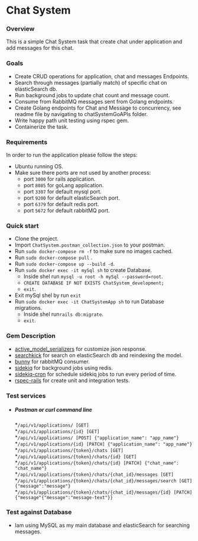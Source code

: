 # Chat System

### Overview
This is a simple Chat System task that create chat under application and add messages for this chat.
### Goals
* Create CRUD operations for application, chat and messages Endpoints.
* Search through messages (partially match) of specific chat on elasticSearch db.
* Run background jobs to update chat count and message count.
* Consume from RabbitMQ messages sent from Golang endpoints.
* Create Golang endpoints for Chat and Message to concurrency, see readme file by navigating to chatSystemGoAPIs folder.
* Write happy path unit testing using rspec gem.
* Containerize the task.
### Requirements
In order to run the application please follow the steps:
- Ubuntu running OS.
- Make sure there ports are not used by another process:
  * port `3000` for rails application.
  * port `8085` for goLang application.
  * port `3307` for default mysql port.
  * port `9200` for default elasticSearch port.
  * port `6379` for default redis port.
  * port `5672` for default rabbitMQ port.
### Quick start
* Clone the project.
* Import `ChatSystem.postman_collection.json` to your postman.
* Run `sudo docker-compose rm -f` to make sure no images cached.
* Run `sudo docker-compose pull` .
* Run `sudo docker-compose up --build -d`.
* Run `sudo docker exec -it mySql sh` to create Database.
  * Inside shel run `mysql -u root -h mySql --password=root`.
  * `CREATE DATABASE IF NOT EXISTS ChatSystem_development;` 
  * `exit`.
* Exit mySql shel by run `exit`
* Run `sudo docker exec -it ChatSystemApp sh` to run Database migrations.
  * Inside shel run`rails db:migrate`. 
  * `exit`. 


### Gem Description
* [active_model_serializers](https://github.com/rails-api/active_model_serializers) for customize json response. 
* [searchkick](https://github.com/ankane/searchkick) for search on elasticSearch db and reindexing the model.
* [bunny](https://github.com/ruby-amqp/bunny) for rabbitMQ consumer.
* [sidekiq](https://github.com/mperham/sidekiq) for background jobs using redis.
* [sidekiq-cron](https://github.com/ondrejbartas/sidekiq-cron) for schedule sidekiq jobs to run every period of time.
* [rspec-rails](https://github.com/rspec/rspec-rails) for create unit and integration tests.


### Test services
* ##### Postman or curl command line
  *`/api/v1/applications/ [GET]`\
  *`/api/v1/applications/{id} [GET]`\
  *`/api/v1/applications/ [POST] {"application_name": "app_name"}`\
  *`/api/v1/applications/{id} [PATCH] {"application_name": "app_name"}`\
  *`/api/v1/applications/{token}/chats [GET]`\
  *`/api/v1/applications/{token}/chats/{id} [GET]`\
  *`/api/v1/applications/{token}/chats/{id} [PATCH] {"chat_name": "chat_name"}`\
  *`/api/v1/applications/{token}/chats/{chat_id}/messages [GET]`
  *`/api/v1/applications/{token}/chats/{chat_id}/messages/search [GET] {"message":"message"}`
  *`/api/v1/applications/{token}/chats/{chat_id}/messages/{id} [PATCH] {"message"{"message":"message-text"}}`
### Test against Database
* Iam using MySQL as my main database and elasticSearch for searching messages. 
  



